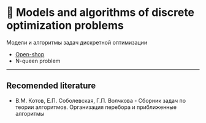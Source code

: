 # 📐 Models and algorithms of discrete optimization problems
Модели и алгоритмы задач дискретной оптимизации

- [Open-shop](https://github.com/TemaBlag/BSU/tree/main/models_and_algorithms/OpenShop)
- N-queen problem

---

## Recomended literature

- В.М. Котов, Е.П. Соболевская, Г.П. Волчкова - Сборник задач по теории алгоритмов. Организация перебора и приближенные алгоритмы
